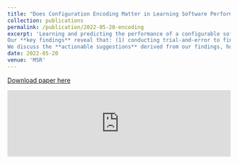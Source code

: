 ```yaml
---
title: "Does Configuration Encoding Matter in Learning Software Performance? An Empirical Study on Encoding Schemes"
collection: publications
permalink: /publication/2022-05-20-encoding
excerpt: 'Learning and predicting the performance of a configurable software system helps to provide better quality assurance. One important engineering decision therein is **how to encode the configuration** into the model built. Despite the presence of different encoding schemes, there is still little understanding of which is better and under what circumstances, as the community often relies on some general beliefs that inform the decision in an ad-hoc manner. To bridge this gap, in this paper, we empirically compared the widely used encoding schemes for software performance learning, namely label, scaled label, and one-hot encoding. The study covers five systems, seven models, and three encoding schemes, leading to 105 cases of investigation.
Our **key findings** reveal that: (1) conducting trial-and-error to find the best encoding scheme in a case by case manner can be rather expensive, requiring up to 400+ hours on some models and systems; (2) the one-hot encoding often leads to the most accurate results while the scaled label encoding is generally weak on accuracy over different models; (3) conversely, the scaled label encoding tends to result in the fastest training time across the models/systems while the one-hot encoding is the slowest; (4) for all models studied, label and scaled label encoding often lead to relatively less biased outcomes between accuracy and training time, but the paired model varies according to the system.
We discuss the **actionable suggestions** derived from our findings, hoping to provide a better understanding of this topic for the community. For example, we recommend using neural network paired with one-hot encoding for the best accuracy, while using linear regression paired with scaled label encoding for the fastest training.'
date: 2022-05-20
venue: 'MSR'
---
```


[Download paper here](https://gjz78910.github.io/files/encoding.pdf)

<embed src="https://gjz78910.github.io/files/encoding.pdf" type="application/pdf" width="100%" />
